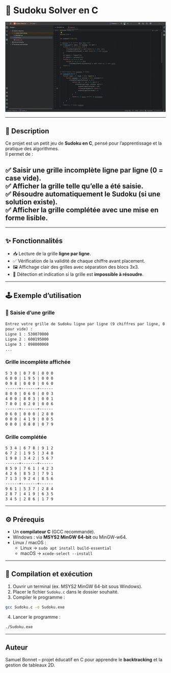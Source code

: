 # 🧩 Sudoku Solver en C  

![Preview](img/preview.gif)

---

## 📖 Description

Ce projet est un petit jeu de **Sudoku en C**, pensé pour l’apprentissage et la pratique des algorithmes.  
Il permet de :  

✅ Saisir une grille **incomplète** ligne par ligne (0 = case vide).  
✅ Afficher la grille telle qu’elle a été saisie.  
✅ Résoudre automatiquement le Sudoku (si une solution existe).  
✅ Afficher la grille **complétée** avec une mise en forme lisible.
---

---

## ✨ Fonctionnalités

- 📥 Lecture de la grille **ligne par ligne**.  
- ✅ Vérification de la validité de chaque chiffre avant placement.  
- 🖼️ Affichage clair des grilles avec séparation des blocs 3x3.  
- 🚫 Détection et indication si la grille est **impossible à résoudre**.  

---

## 🕹️ Exemple d’utilisation

### 🔹 Saisie d’une grille

```
Entrez votre grille de Sudoku ligne par ligne (9 chiffres par ligne, 0 pour vide) :
Ligne 1 : 530070000
Ligne 2 : 600195000
Ligne 3 : 098000060
...
```

### Grille incomplète affichée

```
5 3 0 | 0 7 0 | 0 0 0
6 0 0 | 1 9 5 | 0 0 0
0 9 8 | 0 0 0 | 0 6 0
------+-------+------
8 0 0 | 0 6 0 | 0 0 3
4 0 0 | 8 0 3 | 0 0 1
7 0 0 | 0 2 0 | 0 0 6
------+-------+------
0 6 0 | 0 0 0 | 2 8 0
0 0 0 | 4 1 9 | 0 0 5
0 0 0 | 0 8 0 | 0 7 9
```

### Grille complétée

```
5 3 4 | 6 7 8 | 9 1 2
6 7 2 | 1 9 5 | 3 4 8
1 9 8 | 3 4 2 | 5 6 7
------+-------+------
8 5 9 | 7 6 1 | 4 2 3
4 2 6 | 8 5 3 | 7 9 1
7 1 3 | 9 2 4 | 8 5 6
------+-------+------
9 6 1 | 5 3 7 | 2 8 4
2 8 7 | 4 1 9 | 6 3 5
3 4 5 | 2 8 6 | 1 7 9
```

---
## ⚙️ Prérequis

- Un **compilateur C** (GCC recommandé).  
- Windows : via **MSYS2 MinGW 64-bit** ou MinGW-w64.  
- Linux / macOS :  
  - Linux → `sudo apt install build-essential`  
  - macOS → `xcode-select --install`  

---

## 🚀 Compilation et exécution

1. Ouvrir un terminal (ex. MSYS2 MinGW 64-bit sous Windows).  
2. Placer le fichier `Sudoku.c` dans le dossier souhaité.  
3. Compiler le programme :  

```bash
gcc Sudoku.c -o Sudoku.exe
```

4. Lancer le programme :

```bash
./Sudoku.exe
```

---

## Auteur

Samuel Bonnet – projet éducatif en C pour apprendre le **backtracking** et la gestion de tableaux 2D.
